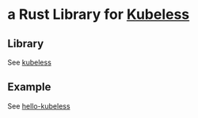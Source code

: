 # a Rust Library for [Kubeless](kubeless.io) #

## Library ##
See [kubeless](./kubeless)

## Example ##
See [hello-kubeless](./hello-kubeless/src/main.rs)
